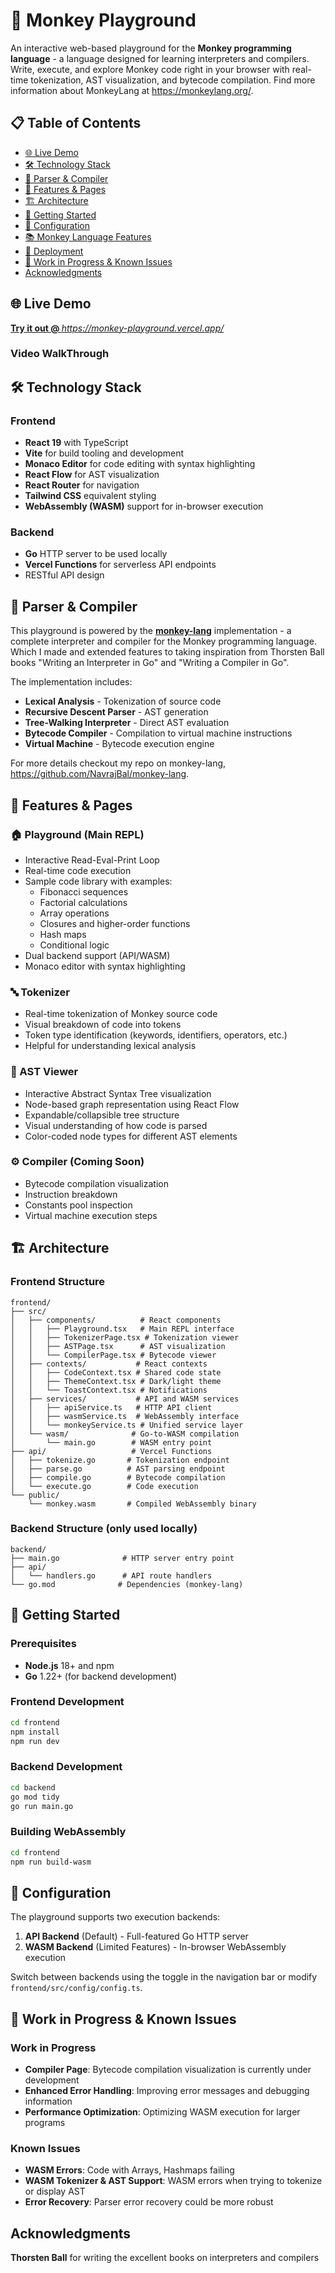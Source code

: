 # 🐒 Monkey Playground

An interactive web-based playground for the **Monkey programming language** - a language designed for learning interpreters and compilers. Write, execute, and explore Monkey code right in your browser with real-time tokenization, AST visualization, and bytecode compilation. Find more information about MonkeyLang at https://monkeylang.org/.

## 📋 Table of Contents

- [🌐 Live Demo](#-live-demo)
- [🛠️ Technology Stack](#️-technology-stack)
- [🧠 Parser & Compiler](#-parser--compiler)
- [🎯 Features & Pages](#-features--pages)
- [🏗️ Architecture](#️-architecture)
- [🚀 Getting Started](#-getting-started)
- [🔧 Configuration](#-configuration)
- [📚 Monkey Language Features](#-monkey-language-features)
- [🚀 Deployment](#-deployment)
- [🚧 Work in Progress & Known Issues](#-work-in-progress--known-issues)
- [Acknowledgments](#acknowledgments)

## 🌐 Live Demo

**[Try it out @ ](https://monkey-playground.vercel.app)** *https://monkey-playground.vercel.app/*

### Video WalkThrough

## 🛠️ Technology Stack

### Frontend

- **React 19** with TypeScript
- **Vite** for build tooling and development
- **Monaco Editor** for code editing with syntax highlighting
- **React Flow** for AST visualization
- **React Router** for navigation
- **Tailwind CSS** equivalent styling
- **WebAssembly (WASM)** support for in-browser execution

### Backend

- **Go** HTTP server to be used locally
- **Vercel Functions** for serverless API endpoints
- RESTful API design

## 🧠 Parser & Compiler

This playground is powered by the **[monkey-lang](https://github.com/NavrajBal/monkey-lang)** implementation - a complete interpreter and compiler for the Monkey programming language. Which I made and extended features to taking inspiration from Thorsten Ball books "Writing an Interpreter in Go" and "Writing a Compiler in Go".

The implementation includes:

- **Lexical Analysis** - Tokenization of source code
- **Recursive Descent Parser** - AST generation
- **Tree-Walking Interpreter** - Direct AST evaluation
- **Bytecode Compiler** - Compilation to virtual machine instructions
- **Virtual Machine** - Bytecode execution engine

For more details checkout my repo on monkey-lang, https://github.com/NavrajBal/monkey-lang.
## 🎯 Features & Pages

### 🏠 Playground (Main REPL)

- Interactive Read-Eval-Print Loop
- Real-time code execution
- Sample code library with examples:
  - Fibonacci sequences
  - Factorial calculations
  - Array operations
  - Closures and higher-order functions
  - Hash maps
  - Conditional logic
- Dual backend support (API/WASM)
- Monaco editor with syntax highlighting

### 🔤 Tokenizer

- Real-time tokenization of Monkey source code
- Visual breakdown of code into tokens
- Token type identification (keywords, identifiers, operators, etc.)
- Helpful for understanding lexical analysis

### 🌳 AST Viewer

- Interactive Abstract Syntax Tree visualization
- Node-based graph representation using React Flow
- Expandable/collapsible tree structure
- Visual understanding of how code is parsed
- Color-coded node types for different AST elements

### ⚙️ Compiler (Coming Soon)

- Bytecode compilation visualization
- Instruction breakdown
- Constants pool inspection
- Virtual machine execution steps

## 🏗️ Architecture

### Frontend Structure

```
frontend/
├── src/
│   ├── components/          # React components
│   │   ├── Playground.tsx   # Main REPL interface
│   │   ├── TokenizerPage.tsx # Tokenization viewer
│   │   ├── ASTPage.tsx      # AST visualization
│   │   └── CompilerPage.tsx # Bytecode viewer
│   ├── contexts/           # React contexts
│   │   ├── CodeContext.tsx # Shared code state
│   │   ├── ThemeContext.tsx # Dark/light theme
│   │   └── ToastContext.tsx # Notifications
│   ├── services/           # API and WASM services
│   │   ├── apiService.ts   # HTTP API client
│   │   ├── wasmService.ts  # WebAssembly interface
│   │   └── monkeyService.ts # Unified service layer
│   └── wasm/              # Go-to-WASM compilation
│       └── main.go        # WASM entry point
├── api/                   # Vercel Functions
│   ├── tokenize.go       # Tokenization endpoint
│   ├── parse.go          # AST parsing endpoint
│   ├── compile.go        # Bytecode compilation
│   └── execute.go        # Code execution
└── public/
    └── monkey.wasm       # Compiled WebAssembly binary
```

### Backend Structure (only used locally)

```
backend/
├── main.go              # HTTP server entry point
├── api/
│   └── handlers.go      # API route handlers
└── go.mod              # Dependencies (monkey-lang)
```

## 🚀 Getting Started

### Prerequisites

- **Node.js** 18+ and npm
- **Go** 1.22+ (for backend development)

### Frontend Development

```bash
cd frontend
npm install
npm run dev
```

### Backend Development

```bash
cd backend
go mod tidy
go run main.go
```

### Building WebAssembly

```bash
cd frontend
npm run build-wasm
```

## 🔧 Configuration

The playground supports two execution backends:

1. **API Backend** (Default) - Full-featured Go HTTP server
2. **WASM Backend** (Limited Features) - In-browser WebAssembly execution

Switch between backends using the toggle in the navigation bar or modify `frontend/src/config/config.ts`.


## 🚧 Work in Progress & Known Issues

### Work in Progress

- **Compiler Page**: Bytecode compilation visualization is currently under development
- **Enhanced Error Handling**: Improving error messages and debugging information
- **Performance Optimization**: Optimizing WASM execution for larger programs

### Known Issues

- **WASM Errors**: Code with Arrays, Hashmaps failing
- **WASM Tokenizer & AST Support**: WASM errors when trying to tokenize or display AST
- **Error Recovery**: Parser error recovery could be more robust


## Acknowledgments

**Thorsten Ball** for writing the excellent books on interpreters and compilers

